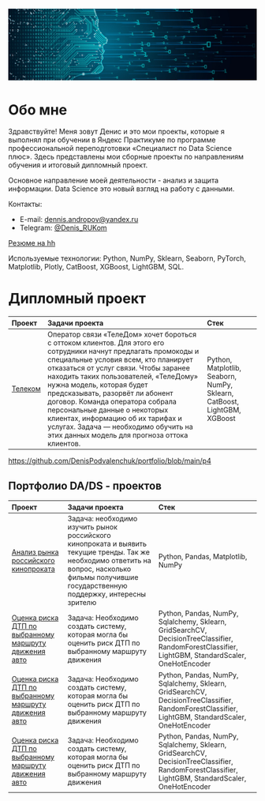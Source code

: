 ![](https://github.com/DenisPodvalenchuk/portfolio/blob/main/ds.jpg)

# Обо мне

Здравствуйте! Меня зовут Денис и это мои проекты, которые я выполнял при обучении в Яндекс Практикуме по программе профессиональной переподготовки
«Специалист по Data Science плюс». Здесь представлены мои сборные проекты по направлениям обучения и итоговый дипломный проект.

Основное направление моей деятельности - анализ и защита информации. Data Science это новый взгляд на работу с данными.

Контакты:
* E-mail: [dennis.andropov@yandex.ru](mailto:dennis.andropov@yandex.ru)
* Telegram: [@Denis_RUKom](https://t.me/Denis_RUKom)

[Резюме на hh](https://tomsk.hh.ru/resume/46777a8cff0c274f750039ed1f587737444d31)

Используемые технологии: Python, NumPy, Sklearn, Seaborn, PyTorch, Matplotlib, Plotly, CatBoost, XGBoost, LightGBM, SQL.

# Дипломный проект

 | Проект | Задачи проекта | Стек |
| :-----------| :----------- | :----------- |
| [Телеком](https://github.com/DenisPodvalenchuk/portfolio/blob/main/final) | Оператор связи «ТелеДом» хочет бороться с оттоком клиентов. Для этого его сотрудники начнут предлагать промокоды и специальные условия всем, кто планирует отказаться от услуг связи. Чтобы заранее находить таких пользователей, «ТелеДому» нужна модель, которая будет предсказывать, разорвёт ли абонент договор. Команда оператора собрала персональные данные о некоторых клиентах, информацию об их тарифах и услугах. Задача — необходимо обучить на этих данных модель для прогноза оттока клиентов. | Python, Matplotlib, Seaborn, NumPy, Sklearn, CatBoost, LightGBM, XGBoost

https://github.com/DenisPodvalenchuk/portfolio/blob/main/p4
## Портфолио DA/DS - проектов

 | Проект | Задачи проекта | Стек |
| :-----------| :----------- | :----------- |
| [Анализ рынка российского кинопроката](https://github.com/DenisPodvalenchuk/portfolio/blob/main/p1) | Задача: необходимо изучить рынок российского кинопроката и выявить текущие тренды. Так же необходимо ответить на вопрос, насколько фильмы получившие государственную поддержку, интересны зрителю | Python, Pandas, Matplotlib, NumPy |
| [Оценка риска ДТП по выбранному маршруту движения авто](https://github.com/DenisPodvalenchuk/portfolio/blob/main/p2) | Задача: Необходимо создать систему, которая могла бы оценить риск ДТП по выбранному маршруту движения | Python, Pandas, NumPy, Sqlalchemy, Sklearn, GridSearchCV, DecisionTreeClassifier, RandomForestClassifier, LightGBM, StandardScaler, OneHotEncoder |
| [Оценка риска ДТП по выбранному маршруту движения авто](https://github.com/DenisPodvalenchuk/portfolio/blob/main/p3) | Задача: Необходимо создать систему, которая могла бы оценить риск ДТП по выбранному маршруту движения | Python, Pandas, NumPy, Sqlalchemy, Sklearn, GridSearchCV, DecisionTreeClassifier, RandomForestClassifier, LightGBM, StandardScaler, OneHotEncoder |
| [Оценка риска ДТП по выбранному маршруту движения авто](https://github.com/DenisPodvalenchuk/portfolio/blob/main/p4) | Задача: Необходимо создать систему, которая могла бы оценить риск ДТП по выбранному маршруту движения | Python, Pandas, NumPy, Sqlalchemy, Sklearn, GridSearchCV, DecisionTreeClassifier, RandomForestClassifier, LightGBM, StandardScaler, OneHotEncoder |

